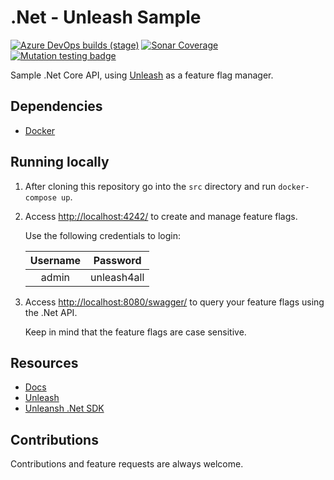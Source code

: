 # .Net - Unleash Sample

[![Azure DevOps builds (stage)](https://img.shields.io/azure-devops/build/raschmitt/7618d927-8467-43e2-b5e9-1aeddc1fbfdc/42?label=Continuous%20Integration&stage=CI&style=flat-square)](https://dev.azure.com/raschmitt/raschmitt/_build?definitionId=42)
[![Sonar Coverage](https://img.shields.io/sonar/coverage/raschmitt_unleash-dotnet-sample?label=Code%20coverage&server=https%3A%2F%2Fsonarcloud.io&style=flat-square)](https://sonarcloud.io/dashboard?id=raschmitt_unleash-dotnet-sample)
[![Mutation testing badge](https://img.shields.io/endpoint?style=flat-square&url=https%3A%2F%2Fbadge-api.stryker-mutator.io%2Fgithub.com%2Fraschmitt%2Funleash-dotnet-sample%2Fmain)](https://dashboard.stryker-mutator.io/reports/github.com/raschmitt/unleash-dotnet-sample/main)

Sample .Net Core API, using [Unleash](https://github.com/Unleash/unleash) as a feature flag manager. 

## Dependencies 

- [Docker](https://docs.docker.com/get-docker/)

## Running locally

1. After cloning this repository go into the `src` directory and run `docker-compose up`.

2. Access [http://localhost:4242/](http://localhost:4242/) to create and manage feature flags.

      Use the following credentials to login:

      | Username | Password |
      | :---: | :---: |
      | admin | unleash4all |
 
3. Access [http://localhost:8080/swagger/](http://localhost:8080/swagger/) to query your feature flags using the .Net API.
  
      Keep in mind that the feature flags are case sensitive.

## Resources

- [Docs](https://docs.getunleash.io/)
- [Unleash](https://github.com/Unleash/unleash)
- [Unleansh .Net SDK](https://github.com/Unleash/unleash-client-dotnet)

## Contributions

  Contributions and feature requests are always welcome.

